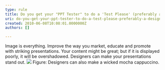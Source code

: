 ```yaml
---
type: rule
title: Do you get your "PPT Tester" to do a 'Test Please' (preferably a designer)?
uri: do-you-get-your-ppt-tester-to-do-a-test-please-preferably-a-designer
created: 2010-06-08T10:08:01.0000000Z
authors: []

---
```



Image is everything. Improve the way you market, educate and promote with striking presentations. Your content might be great; but if it is displayed poorly, it will be overshadowed. Designers can make your presentations stand out.
![](/Standards/Communication/RulesToBetterPowerpointPresentations/PublishingImages/before_after.jpg) Figure: Designers can also make a wicked mocha cappuccino. 

